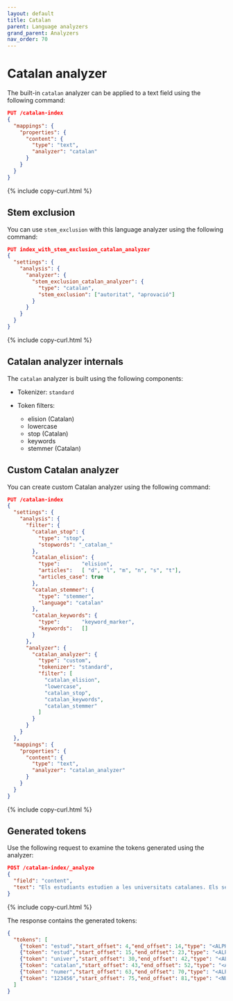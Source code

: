 ```yaml
---
layout: default
title: Catalan
parent: Language analyzers
grand_parent: Analyzers
nav_order: 70
---
```


# Catalan analyzer

The built-in `catalan` analyzer can be applied to a text field using the following command:

```json
PUT /catalan-index
{
  "mappings": {
    "properties": {
      "content": {
        "type": "text",
        "analyzer": "catalan"
      }
    }
  }
}
```
{% include copy-curl.html %}

## Stem exclusion

You can use `stem_exclusion` with this language analyzer using the following command:

```json
PUT index_with_stem_exclusion_catalan_analyzer
{
  "settings": {
    "analysis": {
      "analyzer": {
        "stem_exclusion_catalan_analyzer": {
          "type": "catalan",
          "stem_exclusion": ["autoritat", "aprovació"]
        }
      }
    }
  }
}
```
{% include copy-curl.html %}

## Catalan analyzer internals

The `catalan` analyzer is built using the following components:

- Tokenizer: `standard`

- Token filters:
  - elision (Catalan)
  - lowercase
  - stop (Catalan)
  - keywords
  - stemmer (Catalan)

## Custom Catalan analyzer

You can create custom Catalan analyzer using the following command:

```json
PUT /catalan-index
{
  "settings": {
    "analysis": {
      "filter": {
        "catalan_stop": {
          "type": "stop",
          "stopwords": "_catalan_"
        },
        "catalan_elision": {
          "type":       "elision",
          "articles":   [ "d", "l", "m", "n", "s", "t"],
          "articles_case": true
        },
        "catalan_stemmer": {
          "type": "stemmer",
          "language": "catalan"
        },
        "catalan_keywords": {
          "type":       "keyword_marker",
          "keywords":   [] 
        }
      },
      "analyzer": {
        "catalan_analyzer": {
          "type": "custom",
          "tokenizer": "standard",
          "filter": [
            "catalan_elision",
            "lowercase",
            "catalan_stop",
            "catalan_keywords",
            "catalan_stemmer"
          ]
        }
      }
    }
  },
  "mappings": {
    "properties": {
      "content": {
        "type": "text",
        "analyzer": "catalan_analyzer"
      }
    }
  }
}
```
{% include copy-curl.html %}

## Generated tokens

Use the following request to examine the tokens generated using the analyzer:

```json
POST /catalan-index/_analyze
{
  "field": "content",
  "text": "Els estudiants estudien a les universitats catalanes. Els seus números són 123456."
}
```
{% include copy-curl.html %}

The response contains the generated tokens:

```json
{
  "tokens": [
    {"token": "estud","start_offset": 4,"end_offset": 14,"type": "<ALPHANUM>","position": 1},
    {"token": "estud","start_offset": 15,"end_offset": 23,"type": "<ALPHANUM>","position": 2},
    {"token": "univer","start_offset": 30,"end_offset": 42,"type": "<ALPHANUM>","position": 5},
    {"token": "catalan","start_offset": 43,"end_offset": 52,"type": "<ALPHANUM>","position": 6},
    {"token": "numer","start_offset": 63,"end_offset": 70,"type": "<ALPHANUM>","position": 9},
    {"token": "123456","start_offset": 75,"end_offset": 81,"type": "<NUM>","position": 11}
  ]
}
```